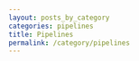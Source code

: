```yaml
---
layout: posts_by_category
categories: pipelines
title: Pipelines
permalink: /category/pipelines
---
```

